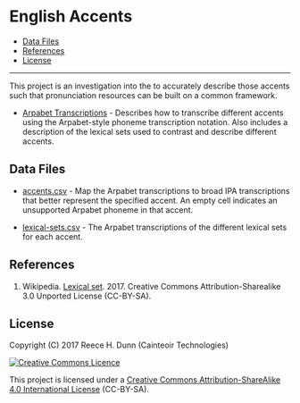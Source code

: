 # English Accents

- [Data Files](#data-files)
- [References](#references)
- [License](#license)

----------

This project is an investigation into the to accurately describe those accents such that pronunciation
resources can be built on a common framework.

*  [Arpabet Transcriptions](docs/arpabet.md) - Describes how to transcribe
   different accents using the Arpabet-style phoneme transcription notation.
   Also includes a description of the lexical sets used to contrast and
   describe different accents.

## Data Files

*  [accents.csv](accents.csv) - Map the Arpabet transcriptions to broad IPA
   transcriptions that better represent the specified accent. An empty cell
   indicates an unsupported Arpabet phoneme in that accent.

*  [lexical-sets.csv](lexical-sets.csv) - The Arpabet transcriptions of the
   different lexical sets for each accent.

## References

1. <a name="ref1"></a> Wikipedia.
   [Lexical set](https://en.wikipedia.org/wiki/Lexical_set). 2017.
   Creative Commons Attribution-Sharealike 3.0 Unported License (CC-BY-SA).

## License

Copyright (C) 2017 Reece H. Dunn (Cainteoir Technologies)

<a rel="license" href="http://creativecommons.org/licenses/by-sa/4.0/"><img alt="Creative Commons Licence" style="border-width:0" src="https://i.creativecommons.org/l/by-sa/4.0/88x31.png" /></a>

This project is licensed under a [Creative Commons Attribution-ShareAlike 4.0 International License](COPYING.md)
(CC-BY-SA).
